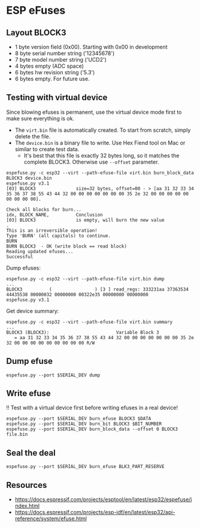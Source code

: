 # ESP eFuses

## Layout BLOCK3

- 1 byte version field (0x00). Starting with 0x00 in development
- 8 byte serial number string ('12345678')
- 7 byte model number string ('UCD2')
- 4 bytes empty (ADC space)
- 6 bytes hw revision string ('5.3')
- 6 bytes empty. For future use.

## Testing with virtual device

Since blowing efuses is permanent, use the virtual device mode first to make sure everything is ok.

- The `virt.bin` file is automatically created. To start from scratch, simply delete the file.
- The `device.bin` is a binary file to write. Use Hex Fiend tool on Mac or similar to create test data.
  - It's best that this file is exactly 32 bytes long, so it matches the complete BLOCK3. Otherwise use `--offset` parameter.

```
espefuse.py -c esp32 --virt --path-efuse-file virt.bin burn_block_data BLOCK3 device.bin
espefuse.py v3.1
[03] BLOCK3               size=32 bytes, offset=00 - > [aa 31 32 33 34 35 36 37 38 55 43 44 32 00 00 00 00 00 00 00 35 2e 32 00 00 00 00 00 00 00 00 00].

Check all blocks for burn...
idx, BLOCK_NAME,          Conclusion
[03] BLOCK3               is empty, will burn the new value
. 
This is an irreversible operation!
Type 'BURN' (all capitals) to continue.
BURN
BURN BLOCK3  - OK (write block == read block)
Reading updated efuses...
Successful
```

Dump efuses:
```
espefuse.py -c esp32 --virt --path-efuse-file virt.bin dump                             
...
BLOCK3          (                ) [3 ] read_regs: 333231aa 37363534 44435538 00000032 00000000 00322e35 00000000 00000000
espefuse.py v3.1
```

Get device summary:
```
espefuse.py -c esp32 --virt --path-efuse-file virt.bin summary                                      
...
BLOCK3 (BLOCK3):                         Variable Block 3                                  
   = aa 31 32 33 34 35 36 37 38 55 43 44 32 00 00 00 00 00 00 00 35 2e 32 00 00 00 00 00 00 00 00 00 R/W 
```

## Dump efuse

```shell
espefuse.py --port $SERIAL_DEV dump
```

## Write efuse

‼️ Test with a virtual device first before writing efuses in a real device!

```shell
espefuse.py --port $SERIAL_DEV burn_efuse BLOCK3 $DATA
espefuse.py --port $SERIAL_DEV burn_bit BLOCK3 $BIT_NUMBER
espefuse.py --port $SERIAL_DEV burn_block_data --offset 0 BLOCK3 file.bin
```

## Seal the deal

```shell
espefuse.py --port $SERIAL_DEV burn_efuse BLK3_PART_RESERVE
```

## Resources

- https://docs.espressif.com/projects/esptool/en/latest/esp32/espefuse/index.html
- https://docs.espressif.com/projects/esp-idf/en/latest/esp32/api-reference/system/efuse.html
